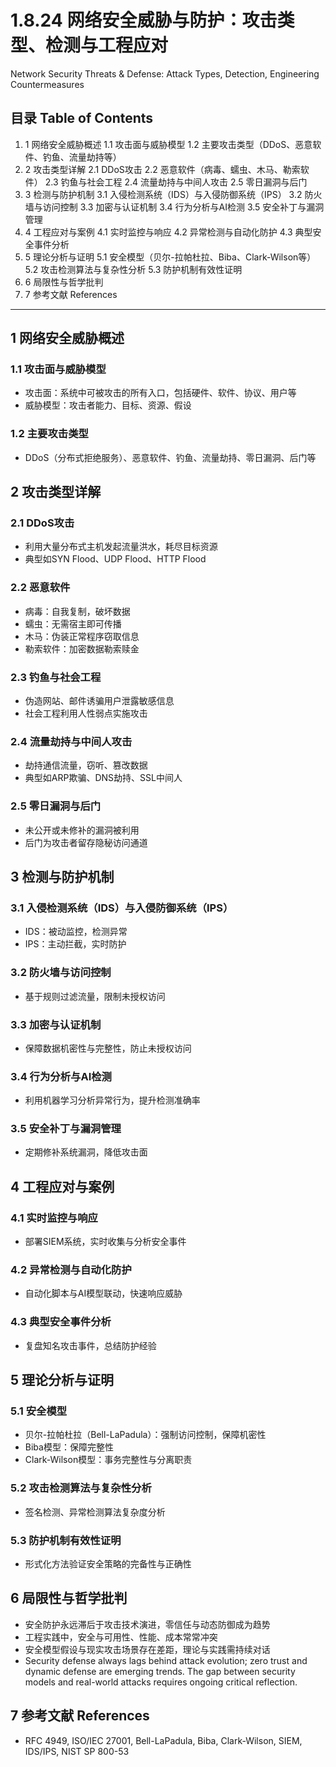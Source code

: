 # 1.8.24 网络安全威胁与防护：攻击类型、检测与工程应对

Network Security Threats & Defense: Attack Types, Detection, Engineering Countermeasures

## 目录 Table of Contents

1. 1 网络安全威胁概述
    1.1 攻击面与威胁模型
    1.2 主要攻击类型（DDoS、恶意软件、钓鱼、流量劫持等）
2. 2 攻击类型详解
    2.1 DDoS攻击
    2.2 恶意软件（病毒、蠕虫、木马、勒索软件）
    2.3 钓鱼与社会工程
    2.4 流量劫持与中间人攻击
    2.5 零日漏洞与后门
3. 3 检测与防护机制
    3.1 入侵检测系统（IDS）与入侵防御系统（IPS）
    3.2 防火墙与访问控制
    3.3 加密与认证机制
    3.4 行为分析与AI检测
    3.5 安全补丁与漏洞管理
4. 4 工程应对与案例
    4.1 实时监控与响应
    4.2 异常检测与自动化防护
    4.3 典型安全事件分析
5. 5 理论分析与证明
    5.1 安全模型（贝尔-拉帕杜拉、Biba、Clark-Wilson等）
    5.2 攻击检测算法与复杂性分析
    5.3 防护机制有效性证明
6. 6 局限性与哲学批判
7. 7 参考文献 References

---

## 1 网络安全威胁概述

### 1.1 攻击面与威胁模型

- 攻击面：系统中可被攻击的所有入口，包括硬件、软件、协议、用户等
- 威胁模型：攻击者能力、目标、资源、假设

### 1.2 主要攻击类型

- DDoS（分布式拒绝服务）、恶意软件、钓鱼、流量劫持、零日漏洞、后门等

## 2 攻击类型详解

### 2.1 DDoS攻击

- 利用大量分布式主机发起流量洪水，耗尽目标资源
- 典型如SYN Flood、UDP Flood、HTTP Flood

### 2.2 恶意软件

- 病毒：自我复制，破坏数据
- 蠕虫：无需宿主即可传播
- 木马：伪装正常程序窃取信息
- 勒索软件：加密数据勒索赎金

### 2.3 钓鱼与社会工程

- 伪造网站、邮件诱骗用户泄露敏感信息
- 社会工程利用人性弱点实施攻击

### 2.4 流量劫持与中间人攻击

- 劫持通信流量，窃听、篡改数据
- 典型如ARP欺骗、DNS劫持、SSL中间人

### 2.5 零日漏洞与后门

- 未公开或未修补的漏洞被利用
- 后门为攻击者留存隐秘访问通道

## 3 检测与防护机制

### 3.1 入侵检测系统（IDS）与入侵防御系统（IPS）

- IDS：被动监控，检测异常
- IPS：主动拦截，实时防护

### 3.2 防火墙与访问控制

- 基于规则过滤流量，限制未授权访问

### 3.3 加密与认证机制

- 保障数据机密性与完整性，防止未授权访问

### 3.4 行为分析与AI检测

- 利用机器学习分析异常行为，提升检测准确率

### 3.5 安全补丁与漏洞管理

- 定期修补系统漏洞，降低攻击面

## 4 工程应对与案例

### 4.1 实时监控与响应

- 部署SIEM系统，实时收集与分析安全事件

### 4.2 异常检测与自动化防护

- 自动化脚本与AI模型联动，快速响应威胁

### 4.3 典型安全事件分析

- 复盘知名攻击事件，总结防护经验

## 5 理论分析与证明

### 5.1 安全模型

- 贝尔-拉帕杜拉（Bell-LaPadula）：强制访问控制，保障机密性
- Biba模型：保障完整性
- Clark-Wilson模型：事务完整性与分离职责

### 5.2 攻击检测算法与复杂性分析

- 签名检测、异常检测算法复杂度分析

### 5.3 防护机制有效性证明

- 形式化方法验证安全策略的完备性与正确性

## 6 局限性与哲学批判

- 安全防护永远滞后于攻击技术演进，零信任与动态防御成为趋势
- 工程实践中，安全与可用性、性能、成本常常冲突
- 安全模型假设与现实攻击场景存在差距，理论与实践需持续对话
- Security defense always lags behind attack evolution; zero trust and dynamic defense are emerging trends. The gap between security models and real-world attacks requires ongoing critical reflection.

## 7 参考文献 References

- RFC 4949, ISO/IEC 27001, Bell-LaPadula, Biba, Clark-Wilson, SIEM, IDS/IPS, NIST SP 800-53
